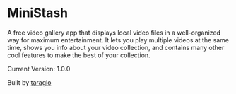 # MiniStash

A free video gallery app that displays local video files in a well-organized way for maximum entertainment. It lets you play multiple videos at the same time, shows you info about your video collection, and contains many other cool features to make the best of your collection.  
  
Current Version: 1.0.0  
  
Built by [taraglo]("https://github.com/taraglo")
  
